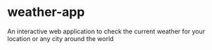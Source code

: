 # weather-app
An interactive web application to check the current weather for your location or any city around the world
